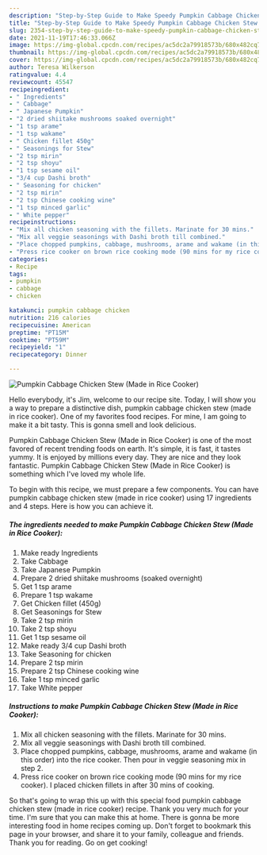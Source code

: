 ```yaml
---
description: "Step-by-Step Guide to Make Speedy Pumpkin Cabbage Chicken Stew (Made in Rice Cooker)"
title: "Step-by-Step Guide to Make Speedy Pumpkin Cabbage Chicken Stew (Made in Rice Cooker)"
slug: 2354-step-by-step-guide-to-make-speedy-pumpkin-cabbage-chicken-stew-made-in-rice-cooker
date: 2021-11-19T17:46:33.066Z
image: https://img-global.cpcdn.com/recipes/ac5dc2a79918573b/680x482cq70/pumpkin-cabbage-chicken-stew-made-in-rice-cooker-recipe-main-photo.jpg
thumbnail: https://img-global.cpcdn.com/recipes/ac5dc2a79918573b/680x482cq70/pumpkin-cabbage-chicken-stew-made-in-rice-cooker-recipe-main-photo.jpg
cover: https://img-global.cpcdn.com/recipes/ac5dc2a79918573b/680x482cq70/pumpkin-cabbage-chicken-stew-made-in-rice-cooker-recipe-main-photo.jpg
author: Teresa Wilkerson
ratingvalue: 4.4
reviewcount: 45547
recipeingredient:
- " Ingredients"
- " Cabbage"
- " Japanese Pumpkin"
- "2 dried shiitake mushrooms soaked overnight"
- "1 tsp arame"
- "1 tsp wakame"
- " Chicken fillet 450g"
- " Seasonings for Stew"
- "2 tsp mirin"
- "2 tsp shoyu"
- "1 tsp sesame oil"
- "3/4 cup Dashi broth"
- " Seasoning for chicken"
- "2 tsp mirin"
- "2 tsp Chinese cooking wine"
- "1 tsp minced garlic"
- " White pepper"
recipeinstructions:
- "Mix all chicken seasoning with the fillets. Marinate for 30 mins."
- "Mix all veggie seasonings with Dashi broth till combined."
- "Place chopped pumpkins, cabbage, mushrooms, arame and wakame (in this order) into the rice cooker. Then pour in veggie seasoning mix in step 2."
- "Press rice cooker on brown rice cooking mode (90 mins for my rice cooker). I placed chicken fillets in after 30 mins of cooking."
categories:
- Recipe
tags:
- pumpkin
- cabbage
- chicken

katakunci: pumpkin cabbage chicken 
nutrition: 216 calories
recipecuisine: American
preptime: "PT15M"
cooktime: "PT59M"
recipeyield: "1"
recipecategory: Dinner

---
```



![Pumpkin Cabbage Chicken Stew (Made in Rice Cooker)](https://img-global.cpcdn.com/recipes/ac5dc2a79918573b/680x482cq70/pumpkin-cabbage-chicken-stew-made-in-rice-cooker-recipe-main-photo.jpg)

Hello everybody, it's Jim, welcome to our recipe site. Today, I will show you a way to prepare a distinctive dish, pumpkin cabbage chicken stew (made in rice cooker). One of my favorites food recipes. For mine, I am going to make it a bit tasty. This is gonna smell and look delicious.

Pumpkin Cabbage Chicken Stew (Made in Rice Cooker) is one of the most favored of recent trending foods on earth. It's simple, it is fast, it tastes yummy. It is enjoyed by millions every day. They are nice and they look fantastic. Pumpkin Cabbage Chicken Stew (Made in Rice Cooker) is something which I've loved my whole life.




To begin with this recipe, we must prepare a few components. You can have pumpkin cabbage chicken stew (made in rice cooker) using 17 ingredients and 4 steps. Here is how you can achieve it.

<!--inarticleads1-->

##### The ingredients needed to make Pumpkin Cabbage Chicken Stew (Made in Rice Cooker):

1. Make ready  Ingredients
1. Take  Cabbage
1. Take  Japanese Pumpkin
1. Prepare 2 dried shiitake mushrooms (soaked overnight)
1. Get 1 tsp arame
1. Prepare 1 tsp wakame
1. Get  Chicken fillet (450g)
1. Get  Seasonings for Stew
1. Take 2 tsp mirin
1. Take 2 tsp shoyu
1. Get 1 tsp sesame oil
1. Make ready 3/4 cup Dashi broth
1. Take  Seasoning for chicken
1. Prepare 2 tsp mirin
1. Prepare 2 tsp Chinese cooking wine
1. Take 1 tsp minced garlic
1. Take  White pepper




<!--inarticleads2-->

##### Instructions to make Pumpkin Cabbage Chicken Stew (Made in Rice Cooker):

1. Mix all chicken seasoning with the fillets. Marinate for 30 mins.
1. Mix all veggie seasonings with Dashi broth till combined.
1. Place chopped pumpkins, cabbage, mushrooms, arame and wakame (in this order) into the rice cooker. Then pour in veggie seasoning mix in step 2.
1. Press rice cooker on brown rice cooking mode (90 mins for my rice cooker). I placed chicken fillets in after 30 mins of cooking.




So that's going to wrap this up with this special food pumpkin cabbage chicken stew (made in rice cooker) recipe. Thank you very much for your time. I'm sure that you can make this at home. There is gonna be more interesting food in home recipes coming up. Don't forget to bookmark this page in your browser, and share it to your family, colleague and friends. Thank you for reading. Go on get cooking!
